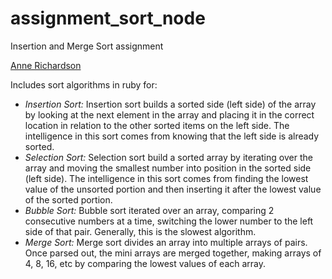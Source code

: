 # assignment_sort_node

Insertion and Merge Sort assignment

[Anne Richardson](https://github.com/lortza)

Includes sort algorithms in ruby for:

- *Insertion Sort:* Insertion sort builds a sorted side (left side) of the array by looking at the next element in the array and placing it in the correct location in relation to the other sorted items on the left side. The intelligence in this sort comes from knowing that the left side is already sorted.
- *Selection Sort:* Selection sort build a sorted array by iterating over the array and moving the smallest number into position in the sorted side (left side). The intelligence in this sort comes from finding the lowest value of the unsorted portion and then inserting it after the lowest value of the sorted portion.
- *Bubble Sort:* Bubble sort iterated over an array, comparing 2 consecutive numbers at a time, switching the lower number to the left side of that pair. Generally, this is the slowest algorithm.
- *Merge Sort:* Merge sort divides an array into multiple arrays of pairs. Once parsed out, the mini arrays are merged together, making arrays of 4, 8, 16, etc by comparing the lowest values of each array.
